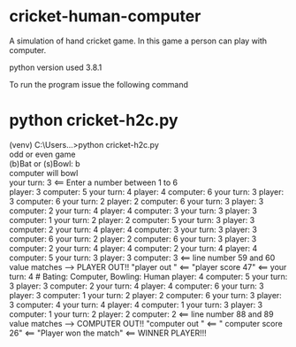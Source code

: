 # cricket-human-computer
A simulation of hand cricket game. In this game a person can play with computer.

python version used 3.8.1

To run the program issue the following command
# python cricket-h2c.py

(venv) C:\Users\...>python cricket-h2c.py  
odd or even game  
(b)Bat or (s)Bowl: b  
computer will bowl  
 your turn: 3     <== Enter a number between 1 to 6  
player:     3
computer:   5
 your turn: 4
player:     4
computer:   6
 your turn: 3
player:     3
computer:   6
 your turn: 2
player:     2
computer:   6
 your turn: 3
player:     3
computer:   2
 your turn: 4
player:     4
computer:   3
 your turn: 3
player:     3
computer:   1
 your turn: 2
player:     2
computer:   5
 your turn: 3
player:     3
computer:   2
 your turn: 4
player:     4
computer:   3
 your turn: 3
player:     3
computer:   6
 your turn: 2
player:     2
computer:   6
 your turn: 3
player:     3
computer:   2
 your turn: 4
player:     4
computer:   2
 your turn: 4
player:     4
computer:   5
 your turn: 3
player:     3
computer:   3      <== line number 59 and 60 value matches --> PLAYER OUT!!
"player out "      <==
"player score 47"  <==
 your turn: 4      # Bating: Computer, Bowling: Human
player:    4
computer:  5
 your turn: 3
player:    3
computer:  2
 your turn: 4
player:    4
computer:  6
 your turn: 3
player:    3
computer:  1
 your turn: 2
player:    2
computer:  6
 your turn: 3
player:    3
computer:  4
 your turn: 4
player:    4
computer:  1
 your turn: 3
player:    3
computer:  1
 your turn: 2
player:    2
computer:  2             <== line number 88 and 89 value matches --> COMPUTER OUT!!
"computer out "          <== 
" computer score 26"     <==
"Player won the match"   <== WINNER PLAYER!!!


